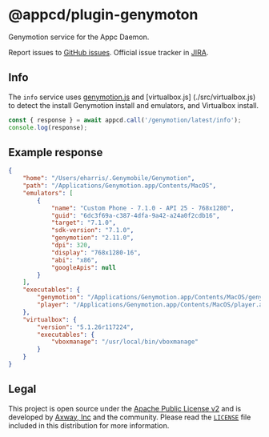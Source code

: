 # @appcd/plugin-genymoton

Genymotion service for the Appc Daemon.

Report issues to [GitHub issues][2]. Official issue tracker in [JIRA][3].

## Info

The `info` service uses [genymotion.js](./src/genymotion.js) and [virtualbox.js]
(./src/virtualbox.js) to detect the install Genymotion install and emulators, and Virtualbox install.

```js
const { response } = await appcd.call('/genymotion/latest/info');
console.log(response);
```

## Example response

```json
{
    "home": "/Users/eharris/.Genymobile/Genymotion",
    "path": "/Applications/Genymotion.app/Contents/MacOS",
    "emulators": [
        {
            "name": "Custom Phone - 7.1.0 - API 25 - 768x1280",
            "guid": "6dc3f69a-c387-4dfa-9a42-a24a0f2cdb16",
            "target": "7.1.0",
            "sdk-version": "7.1.0",
            "genymotion": "2.11.0",
            "dpi": 320,
            "display": "768x1280-16",
            "abi": "x86",
            "googleApis": null
        }
    ],
    "executables": {
        "genymotion": "/Applications/Genymotion.app/Contents/MacOS/genymotion",
        "player": "/Applications/Genymotion.app/Contents/MacOS/player.app/Contents/MacOS/player"
    },
    "virtualbox": {
        "version": "5.1.26r117224",
        "executables": {
            "vboxmanage": "/usr/local/bin/vboxmanage"
        }
    }
}
```

## Legal

This project is open source under the [Apache Public License v2][1] and is developed by
[Axway, Inc](http://www.axway.com/) and the community. Please read the [`LICENSE`][1] file included
in this distribution for more information.

[1]: https://github.com/appcelerator/appcd-plugin-genymotion/blob/master/LICENSE
[2]: https://github.com/appcelerator/appcd-plugin-genymotion/issues
[3]: https://jira.appcelerator.org/projects/DAEMON/issues
